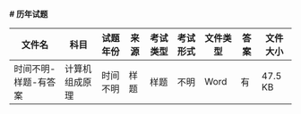**# 历年试题**

文件名|科目|试题年份|来源|考试类型|考试形式|文件类型|答案|文件大小
---|---|---|---|---|---|---|---|---
时间不明-样题-有答案|计算机组成原理|时间不明|样题|样题|不明|Word|有|47.5 KB

